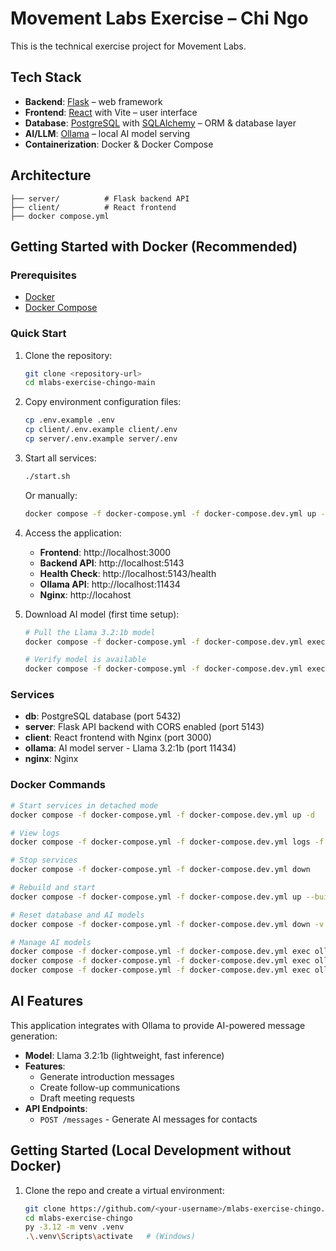 # Movement Labs Exercise – Chi Ngo

This is the technical exercise project for Movement Labs.

## Tech Stack
- **Backend**: [Flask](https://flask.palletsprojects.com/) – web framework
- **Frontend**: [React](https://reactjs.org/) with Vite – user interface
- **Database**: [PostgreSQL](https://www.postgresql.org/) with [SQLAlchemy](https://www.sqlalchemy.org/) – ORM & database layer
- **AI/LLM**: [Ollama](https://ollama.ai/) – local AI model serving
- **Containerization**: Docker & Docker Compose

## Architecture
```
├── server/          # Flask backend API
├── client/          # React frontend
├── docker compose.yml
```

## Getting Started with Docker (Recommended)

### Prerequisites
- [Docker](https://docs.docker.com/get-docker/)
- [Docker Compose](https://docs.docker.com/compose/install/)

### Quick Start
1. Clone the repository:
   ```bash
   git clone <repository-url>
   cd mlabs-exercise-chingo-main
   ```


2. Copy environment configuration files:
   ```bash
   cp .env.example .env
   cp client/.env.example client/.env
   cp server/.env.example server/.env
   ```

3. Start all services:
   ```bash
   ./start.sh
   ```
   
   Or manually:
   ```bash
   docker compose -f docker-compose.yml -f docker-compose.dev.yml up --build -d
   ```

3. Access the application:
   - **Frontend**: http://localhost:3000
   - **Backend API**: http://localhost:5143
   - **Health Check**: http://localhost:5143/health
   - **Ollama API**: http://localhost:11434
   - **Nginx**: http://locahost

4. Download AI model (first time setup):
   ```bash
   # Pull the Llama 3.2:1b model
   docker compose -f docker-compose.yml -f docker-compose.dev.yml exec ollama ollama pull llama3.2:1b
   
   # Verify model is available
   docker compose -f docker-compose.yml -f docker-compose.dev.yml exec ollama ollama list
   ```

### Services
- **db**: PostgreSQL database (port 5432)
- **server**: Flask API backend with CORS enabled (port 5143)  
- **client**: React frontend with Nginx (port 3000)
- **ollama**: AI model server - Llama 3.2:1b (port 11434)
- **nginx**: Nginx

### Docker Commands
```bash
# Start services in detached mode
docker compose -f docker-compose.yml -f docker-compose.dev.yml up -d

# View logs
docker compose -f docker-compose.yml -f docker-compose.dev.yml logs -f [service_name]

# Stop services
docker compose -f docker-compose.yml -f docker-compose.dev.yml down

# Rebuild and start
docker compose -f docker-compose.yml -f docker-compose.dev.yml up --build

# Reset database and AI models
docker compose -f docker-compose.yml -f docker-compose.dev.yml down -v  # This removes volumes too

# Manage AI models
docker compose -f docker-compose.yml -f docker-compose.dev.yml exec ollama ollama list        # List installed models
docker compose -f docker-compose.yml -f docker-compose.dev.yml exec ollama ollama pull <model>  # Download new model
docker compose -f docker-compose.yml -f docker-compose.dev.yml exec ollama ollama rm <model>    # Remove model
```

## AI Features
This application integrates with Ollama to provide AI-powered message generation:
- **Model**: Llama 3.2:1b (lightweight, fast inference)
- **Features**: 
  - Generate introduction messages
  - Create follow-up communications  
  - Draft meeting requests
- **API Endpoints**:
  - `POST /messages` - Generate AI messages for contacts

## Getting Started (Local Development without Docker)

1. Clone the repo and create a virtual environment:
   ```bash
   git clone https://github.com/<your-username>/mlabs-exercise-chingo.git
   cd mlabs-exercise-chingo
   py -3.12 -m venv .venv
   .\.venv\Scripts\activate   # (Windows)
